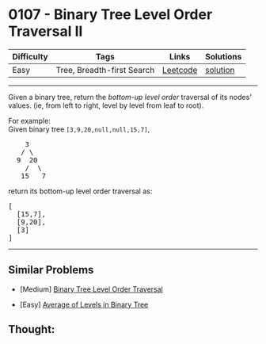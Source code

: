 # 0107 - Binary Tree Level Order Traversal II

Difficulty  | Tags | Links | Solutions
----------- | ---- | ----- | -----
Easy | Tree, Breadth-first Search | [Leetcode](https://leetcode.com/problems/binary-tree-level-order-traversal-ii) | [solution](https://leetcode.com/problems/binary-tree-level-order-traversal-ii/solution/)


-----------

<p>Given a binary tree, return the <i>bottom-up level order</i> traversal of its nodes' values. (ie, from left to right, level by level from leaf to root).</p>

<p>
For example:<br />
Given binary tree <code>[3,9,20,null,null,15,7]</code>,<br />
<pre>
    3
   / \
  9  20
    /  \
   15   7
</pre>
</p>
<p>
return its bottom-up level order traversal as:<br />
<pre>
[
  [15,7],
  [9,20],
  [3]
]
</pre>
</p>

-----------


## Similar Problems

- [Medium] [Binary Tree Level Order Traversal](binary-tree-level-order-traversal)

- [Easy] [Average of Levels in Binary Tree](average-of-levels-in-binary-tree)




## Thought:
